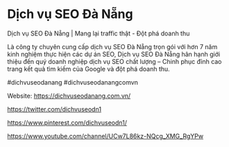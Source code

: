 # Dịch vụ SEO Đà Nẵng

Dịch vụ SEO Đà Nẵng | Mang lại traffic thật - Đột phá doanh thu

Là công ty chuyên cung cấp dịch vụ SEO Đà Nẵng trọn gói với hơn 7 năm kinh nghiệm thực hiện các dự án SEO, Dịch vụ SEO Đà Nẵng hân hạnh giới thiệu đến quý doanh nghiệp dịch vụ SEO chất lượng – Chinh phục đỉnh cao trang kết quả tìm kiếm của Google và đột phá doanh thu.

 #dichvuseodanang #dichvuseodanangcomvn

Website: https://dichvuseodanang.com.vn/

https://twitter.com/dichvuseodn1

https://www.pinterest.com/dichvuseodn1/

https://www.youtube.com/channel/UCw7L86kz-NQcg_XMG_RgYPw
